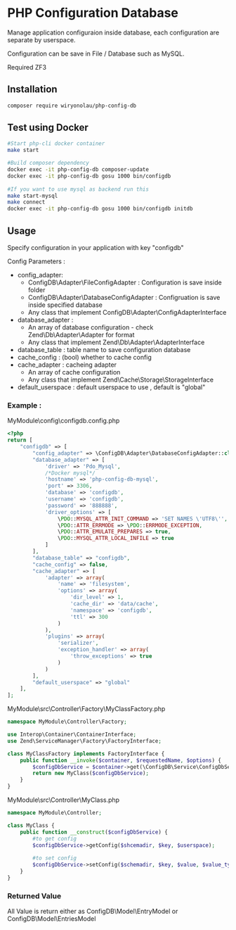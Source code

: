 ﻿# PHP Configuration Database 

Manage application configuraion inside database, each configuration are separate by userspace.

Configuration can be save in File / Database such as MySQL.

Required ZF3

## Installation

```bash
composer require wiryonolau/php-config-db
```

## Test using Docker
```bash
#Start php-cli docker container
make start 

#Build composer dependency
docker exec -it php-config-db composer-update
docker exec -it php-config-db gosu 1000 bin/configdb
 
#If you want to use mysql as backend run this
make start-mysql
make connect
docker exec -it php-config-db gosu 1000 bin/configdb initdb
```

## Usage
Specify configuration in your application with key "configdb"

Config Parameters :
 - config_adapter:
   - ConfigDB\Adapter\FileConfigAdapter : Configuration is save inside folder
   - ConfigDB\Adapter\DatabaseConfigAdapter : Configruation is save inside specified database
   - Any class that implement ConfigDB\Adapter\ConfigAdapterInterface
 - database_adapter :
   - An array of database configuration - check Zend\Db\Adapter\Adapter for format
   - Any class that implement Zend\Db\Adapter\AdapterInterface
 - database_table : table name to save configuration database
 - cache_config : (bool) whether to cache config
 - cache_adapter : cacheing adapter
   - An array of cache configuration 
   - Any class that implement Zend\Cache\Storage\StorageInterface
 - default_userspace : default userspace to use , default is "global"

### Example : 
MyModule\config\configdb.config.php
```php
<?php
return [
    "configdb" => [
        "config_adapter" => \ConfigDB\Adapter\DatabaseConfigAdapter::class,
        "database_adapter" => [
            'driver' => 'Pdo_Mysql',
            /*Docker mysql*/
            'hostname' => 'php-config-db-mysql',
            'port' => 3306,
            'database' => 'configdb',
            'username' => 'configdb',
            'password' => '888888',
            'driver_options' => [
                \PDO::MYSQL_ATTR_INIT_COMMAND => 'SET NAMES \'UTF8\'',
                \PDO::ATTR_ERRMODE => \PDO::ERRMODE_EXCEPTION,
                \PDO::ATTR_EMULATE_PREPARES => true,
                \PDO::MYSQL_ATTR_LOCAL_INFILE => true
            ]
        ],
        "database_table" => "configdb",
        "cache_config" => false, 
        "cache_adapter" => [
            'adapter' => array(
                'name' => 'filesystem',
                'options' => array(
                    'dir_level' => 1,
                    'cache_dir' => 'data/cache',
                    'namespace' => 'configdb',
                    'ttl' => 300
                )
            ),
            'plugins' => array(
                'serializer',
                'exception_handler' => array(
                    'throw_exceptions' => true
                )
            )
        ],
        "default_userspace" => "global"
    ],
];

```
MyModule\src\Controller\Factory\MyClassFactory.php
```php
namespace MyModule\Controller\Factory;

use Interop\Container\ContainerInterface;
use Zend\ServiceManager\Factory\FactoryInterface;

class MyClassFactory implements FactoryInterface {
    public function __invoke($container, $requestedName, $options) {
        $configDbService = $container->get(\ConfigDB\Service\ConfigDbService::class);
        return new MyClass($configDbService);
    }
}
```
MyModule\src\Controller\MyClass.php
```php
namespace MyModule\Controller;

class MyClass {
    public function __construct($configDbService) {
        #to get config
        $configDbService->getConfig($shcemadir, $key, $userspace);
        
        #to set config
        $configDbService->setConfig($schemadir, $key, $value, $value_type, $userspace)
    }
}
```

### Returned Value

All Value is return either as ConfigDB\Model\EntryModel or ConfigDB\Model\EntriesModel